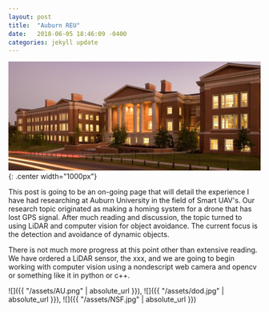 ```yaml
---
layout: post
title:  "Auburn REU"
date:   2018-06-05 18:46:09 -0400
categories: jekyll update
---
```


![Auburn University](/assets/camp.jpg){: .center width="1000px"}

This post is going to be an on-going page that will detail the experience I have had researching at Auburn University in the field of Smart UAV's. Our research topic originated as making a homing system for a drone that has lost GPS signal. After much reading and discussion, the topic turned to using LiDAR and computer vision for object avoidance. The current focus is the detection and avoidance of dynamic objects.

There is not much more progress at this point other than extensive reading. We have ordered a LiDAR sensor, the xxx, and we are going to begin working with computer vision using a nondescript web camera and opencv or something like it in python or c++.

![]({{ "/assets/AU.png" | absolute_url }}), ![]({{ "/assets/dod.jpg" | absolute_url }}), ![]({{ "/assets/NSF.jpg" | absolute_url }})
